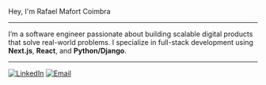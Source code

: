 Hey, I'm Rafael Mafort Coimbra

---

I’m a software engineer passionate about building scalable digital products that solve real-world problems. I specialize in full-stack development using **Next.js**, **React**, and **Python/Django**.

---

[![LinkedIn](https://img.shields.io/badge/LinkedIn-0A66C2?style=for-the-badge&logo=linkedin&logoColor=white)](https://www.linkedin.com/in/rafael-mafort-c) [![Email](https://img.shields.io/badge/Gmail-EA4335?style=for-the-badge&logo=gmail&logoColor=white)](mailto:rafaelmafortc@gmail.com)
